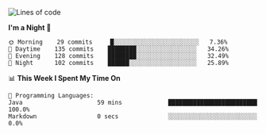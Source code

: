 <!--START_SECTION:waka-->
![Lines of code](https://img.shields.io/badge/From%20Hello%20World%20I%27ve%20Written-142448%20lines%20of%20code-blue)

**I'm a Night 🦉** 

```text
🌞 Morning    29 commits     █░░░░░░░░░░░░░░░░░░░░░░░░   7.36% 
🌆 Daytime    135 commits    ████████░░░░░░░░░░░░░░░░░   34.26% 
🌃 Evening    128 commits    ████████░░░░░░░░░░░░░░░░░   32.49% 
🌙 Night      102 commits    ██████░░░░░░░░░░░░░░░░░░░   25.89%

```


📊 **This Week I Spent My Time On** 

```text
💬 Programming Languages: 
Java                     59 mins             █████████████████████████   100.0% 
Markdown                 0 secs              ░░░░░░░░░░░░░░░░░░░░░░░░░   0.0%

```


<!--END_SECTION:waka-->
